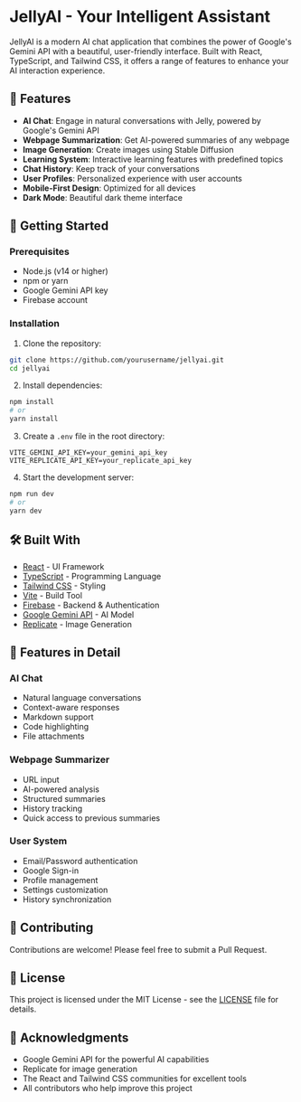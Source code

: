 # JellyAI - Your Intelligent Assistant

JellyAI is a modern AI chat application that combines the power of Google's Gemini API with a beautiful, user-friendly interface. Built with React, TypeScript, and Tailwind CSS, it offers a range of features to enhance your AI interaction experience.

## 🌟 Features

- **AI Chat**: Engage in natural conversations with Jelly, powered by Google's Gemini API
- **Webpage Summarization**: Get AI-powered summaries of any webpage
- **Image Generation**: Create images using Stable Diffusion
- **Learning System**: Interactive learning features with predefined topics
- **Chat History**: Keep track of your conversations
- **User Profiles**: Personalized experience with user accounts
- **Mobile-First Design**: Optimized for all devices
- **Dark Mode**: Beautiful dark theme interface

## 🚀 Getting Started

### Prerequisites

- Node.js (v14 or higher)
- npm or yarn
- Google Gemini API key
- Firebase account

### Installation

1. Clone the repository:
```bash
git clone https://github.com/yourusername/jellyai.git
cd jellyai
```

2. Install dependencies:
```bash
npm install
# or
yarn install
```

3. Create a `.env` file in the root directory:
```env
VITE_GEMINI_API_KEY=your_gemini_api_key
VITE_REPLICATE_API_KEY=your_replicate_api_key
```

4. Start the development server:
```bash
npm run dev
# or
yarn dev
```

## 🛠️ Built With

- [React](https://reactjs.org/) - UI Framework
- [TypeScript](https://www.typescriptlang.org/) - Programming Language
- [Tailwind CSS](https://tailwindcss.com/) - Styling
- [Vite](https://vitejs.dev/) - Build Tool
- [Firebase](https://firebase.google.com/) - Backend & Authentication
- [Google Gemini API](https://ai.google.dev/) - AI Model
- [Replicate](https://replicate.com/) - Image Generation

## 📱 Features in Detail

### AI Chat
- Natural language conversations
- Context-aware responses
- Markdown support
- Code highlighting
- File attachments

### Webpage Summarizer
- URL input
- AI-powered analysis
- Structured summaries
- History tracking
- Quick access to previous summaries

### User System
- Email/Password authentication
- Google Sign-in
- Profile management
- Settings customization
- History synchronization

## 🤝 Contributing

Contributions are welcome! Please feel free to submit a Pull Request.

## 📄 License

This project is licensed under the MIT License - see the [LICENSE](LICENSE) file for details.

## 🙏 Acknowledgments

- Google Gemini API for the powerful AI capabilities
- Replicate for image generation
- The React and Tailwind CSS communities for excellent tools
- All contributors who help improve this project
